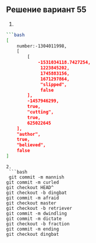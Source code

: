 ## Решение вариант 55 
 1. 
```bash
```bash
[
    number:-1304011998,
    [
        [
            -1531034118.7427254,
             1223845202,
             1745883156,
             1671297864,
             "slipped",
             false
        ],
        -1457946299,
        true,
        "cutting",
        true,
        625022645
    ],
    "author",
    true,
    "believed",
    false
]
``` 
``` 
2.
 ```bash
 git commit -m mannish
git commit -m curled
git checkout HEAD^
git checkout -b dingbat
git commit -m afraid
git checkout master
git checkout -b retriever
git commit -m dwindling
git commit -m dictate
git checkout -b fraction
git commit -m ending
git checkout dingbat
```